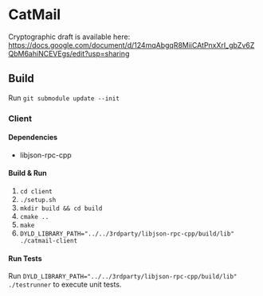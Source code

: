 # CatMail

Cryptographic draft is available here: https://docs.google.com/document/d/124mqAbgqR8MiiCAtPnxXrI_gbZv6ZQbM6ahiNCEVEgs/edit?usp=sharing

## Build

Run `git submodule update --init`

### Client

#### Dependencies

* libjson-rpc-cpp

#### Build & Run

1. `cd client`
1. `./setup.sh`
1. `mkdir build && cd build`
2. `cmake ..`
3. `make`
4. `DYLD_LIBRARY_PATH="../../3rdparty/libjson-rpc-cpp/build/lib" ./catmail-client`

#### Run Tests

Run `DYLD_LIBRARY_PATH="../../3rdparty/libjson-rpc-cpp/build/lib" ./testrunner` to execute unit tests.

